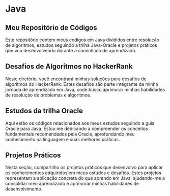 # Java
## Meu Repositório de Códigos
Este repositório contem meus codigos em Java divididos entre resolução de algoritmos, estudos seguindo a trilha Java-Oracle e projetos práticos que vou desenvolvendo durante a caminhada de aprendizado.

## Desafios de Algoritmos no HackerRank
Neste diretório, você encontrará minhas soluções para desafios de algoritmos do HackerRank. Estes desafios são parte integrante da minha jornada de aprendizado em Java, onde busco aprimorar minhas habilidades de resolução de problemas e algoritmos.

## Estudos da trilha Oracle
Aqui estão os códigos relacionados aos meus estudos seguindo a guia Oracle para Java. Estou me dedicando a compreender os conceitos fundamentais recomendados pela Oracle, aprofundando meu conhecimento na linguagem e suas melhores práticas.

## Projetos Práticos
Nesta seção, compartilho os projetos práticos que desenvolvo para aplicar os conhecimentos adquiridos em meus estudos e desafios. Estes projetos representam a aplicação concreta do que aprendo em Java, ajudando-me a consolidar meu aprendizado e aprimorar minhas habilidades de desenvolvimento.

